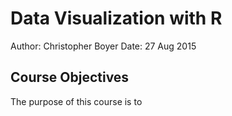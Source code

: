 Data Visualization with R
=========================
Author: Christopher Boyer
Date: 27 Aug 2015

## Course Objectives
The purpose of this course is to
